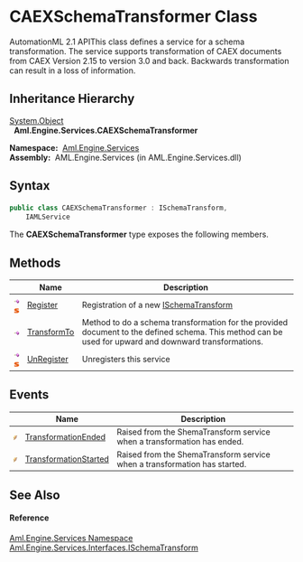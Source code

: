CAEXSchemaTransformer Class
===========================
AutomationML 2.1 APIThis class defines a service for a schema transformation. The service supports transformation of CAEX documents from CAEX Version 2.15 to version 3.0 and back. Backwards transformation can result in a loss of information.


Inheritance Hierarchy
---------------------
[System.Object][1]  
  **Aml.Engine.Services.CAEXSchemaTransformer**  

  **Namespace:**  [Aml.Engine.Services][2]  
  **Assembly:**  AML.Engine.Services (in AML.Engine.Services.dll)

Syntax
------

```csharp
public class CAEXSchemaTransformer : ISchemaTransform, 
	IAMLService
```

The **CAEXSchemaTransformer** type exposes the following members.


Methods
-------

                                 | Name             | Description                                                                                                                                            
-------------------------------- | ---------------- | ------------------------------------------------------------------------------------------------------------------------------------------------------ 
![Public method]![Static member] | [Register][3]    | Registration of a new [ISchemaTransform][4]                                                                                                            
![Public method]                 | [TransformTo][5] | Method to do a schema transformation for the provided document to the defined schema. This method can be used for upward and downward transformations. 
![Public method]![Static member] | [UnRegister][6]  | Unregisters this service                                                                                                                               


Events
------

                | Name                       | Description                                                               
--------------- | -------------------------- | ------------------------------------------------------------------------- 
![Public event] | [TransformationEnded][7]   | Raised from the ShemaTransform service when a transformation has ended.   
![Public event] | [TransformationStarted][8] | Raised from the ShemaTransform service when a transformation has started. 


See Also
--------

#### Reference
[Aml.Engine.Services Namespace][2]  
[Aml.Engine.Services.Interfaces.ISchemaTransform][4]  

[1]: https://docs.microsoft.com/dotnet/api/system.object
[2]: ../README.md
[3]: Register.md
[4]: ../../Aml.Engine.Services.Interfaces/ISchemaTransform/README.md
[5]: TransformTo.md
[6]: UnRegister.md
[7]: TransformationEnded.md
[8]: TransformationStarted.md
[9]: https://www.automationml.org
[10]: ../../icons/logoShade.png
[Public method]: ../../icons/pubmethod.gif "Public method"
[Static member]: ../../icons/static.gif "Static member"
[Public event]: ../../icons/pubevent.gif "Public event"